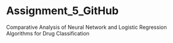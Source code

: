 # Assignment_5_GitHub
Comparative Analysis of Neural Network and Logistic Regression Algorithms for Drug Classification
